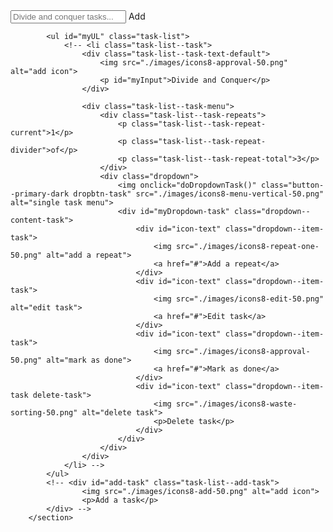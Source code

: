 <div class="task-list--header">
                <!-- <p>Tasks</p> -->
                <input type="text" id="myInput" placeholder="Divide and conquer tasks...">
                <span onclick="newElement()" class="addBtn">Add</span>
                <!-- <div class="dropdown">
                    <img onclick="doDropdownTaskHeader()" class="button--primary dropbtn" src="./images/icons8-coderwall-50.png" alt="tasks dropdown menu">
                    <div id="myDropdown" class="dropdown--content">
                        <div id="icon-text" class="dropdown--item">
                            <img src="./images/icons8-approval-50.png" alt="clear finished tasks">
                            <a href="#">Clear finished tasks</a>
                        </div>
                        <div id="icon-text" class="dropdown--item">
                            <img src="./images/icons8-erase-50.png" alt="clear pomodoro repeats">
                            <a href="#">Clear pomodoro repeats</a>
                        </div>
                        <div id="icon-text" class="dropdown--item">
                            <img src="./images/icons8-save-50.png" alt="save as template">
                            <a href="#">Save as template</a>
                        </div>
                        <div id="icon-text" class="dropdown--item">
                            <img src="./images/icons8-index-30.png" alt="add from templates">
                            <a href="#">Add from templates</a>
                        </div>
                        <div id="icon-text" class="dropdown--item">
                            <img src="./images/icons8-waste-sorting-50.png" alt="clear all tasks">
                            <a href="#">Clear all tasks</a>
                        </div>
                    </div>
                </div> -->
            </div>

            <ul id="myUL" class="task-list">
                <!-- <li class="task-list--task">
                    <div class="task-list--task-text-default">
                        <img src="./images/icons8-approval-50.png" alt="add icon">
                        <p id="myInput">Divide and Conquer</p>
                    </div>

                    <div class="task-list--task-menu">
                        <div class="task-list--task-repeats">
                            <p class="task-list--task-repeat-current">1</p>
                            <p class="task-list--task-repeat-divider">of</p>
                            <p class="task-list--task-repeat-total">3</p>
                        </div>
                        <div class="dropdown">
                            <img onclick="doDropdownTask()" class="button--primary-dark dropbtn-task" src="./images/icons8-menu-vertical-50.png" alt="single task menu">
                            <div id="myDropdown-task" class="dropdown--content-task">
                                <div id="icon-text" class="dropdown--item-task">
                                    <img src="./images/icons8-repeat-one-50.png" alt="add a repeat">
                                    <a href="#">Add a repeat</a>
                                </div>
                                <div id="icon-text" class="dropdown--item-task">
                                    <img src="./images/icons8-edit-50.png" alt="edit task">
                                    <a href="#">Edit task</a>
                                </div>
                                <div id="icon-text" class="dropdown--item-task">
                                    <img src="./images/icons8-approval-50.png" alt="mark as done">
                                    <a href="#">Mark as done</a>
                                </div>
                                <div id="icon-text" class="dropdown--item-task delete-task">
                                    <img src="./images/icons8-waste-sorting-50.png" alt="delete task">
                                    <p>Delete task</p>
                                </div>
                            </div>
                        </div>
                    </div>
                </li> -->
            </ul>
            <!-- <div id="add-task" class="task-list--add-task">
                    <img src="./images/icons8-add-50.png" alt="add icon">
                    <p>Add a task</p>
            </div> -->
        </section>